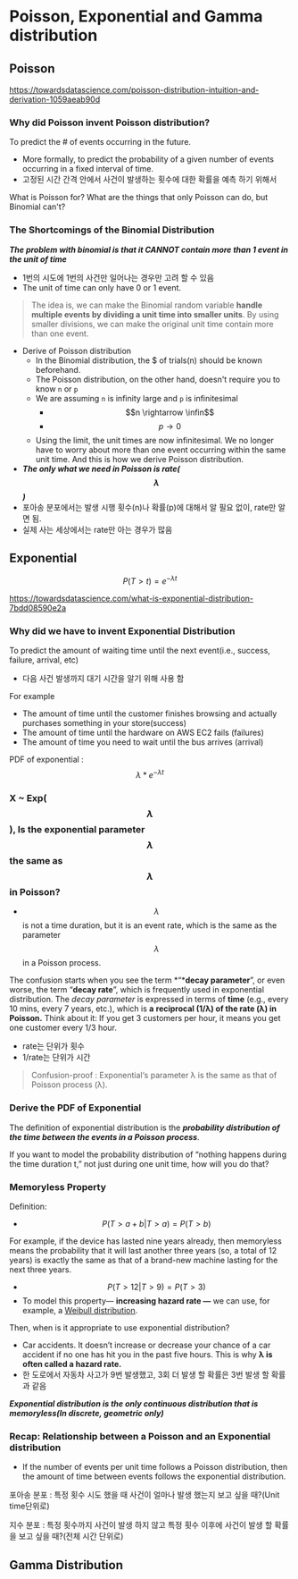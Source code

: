 # Poisson, Exponential and Gamma distribution

## Poisson

https://towardsdatascience.com/poisson-distribution-intuition-and-derivation-1059aeab90d

### Why did Poisson invent Poisson distribution?

To predict the # of events occurring in the future.

- More formally, to predict the probability of a given number of events occurring in a fixed interval of time.
- 고정된 시간 간격 안에서 사건이 발생하는 횟수에 대한 확률을 예측 하기 위해서

What is Poisson for? What are the things that only Poisson can do, but Binomial can't?

### The Shortcomings of the Binomial Distribution

***The problem with binomial is that it CANNOT contain more than 1 event in the unit of time***

- 1번의 시도에 1번의 사건만 일어나는 경우만 고려 할 수 있음
- The unit of time can only have 0 or 1 event.

>  The idea is, we can make the Binomial random variable **handle multiple events by dividing a unit time into smaller units**. By using smaller divisions, we can make the original unit time contain more than one event.

- Derive of Poisson distribution
  - In the Binomial distribution, the $ of trials(n) should be known beforehand.
  - The Poisson distribution, on the other hand, doesn't require you to know `n` or `p`
  - We are assuming `n` is infinity large and `p` is infinitesimal
    - $$n \rightarrow \infin$$
    - $$p \rightarrow 0$$
  - Using the limit, the unit times are now infinitesimal. We no longer have to worry about more than one event occurring within the same unit time. And this is how we derive Poisson distribution.
- ***The only what we need in Poisson is rate($$\lambda$$)***
- 포아송 분포에서는 발생 시행 횟수(n)나 확률(p)에 대해서 알 필요 없이, rate만 알면 됨.
- 실제 사는 세상에서는 rate만 아는 경우가 많음

## Exponential

$$P(T > t) = e^{-\lambda t}$$

https://towardsdatascience.com/what-is-exponential-distribution-7bdd08590e2a

### Why did we have to invent Exponential Distribution

To predict the amount of waiting time until the next event(i.e.,  success, failure, arrival, etc)

- 다음 사건 발생까지 대기 시간을 알기 위해 사용 함

For example

- The amount of time until the customer finishes browsing and actually purchases something in your store(success)
- The amount of time until the hardware on AWS EC2 fails (failures)
- The amount of time you need to wait until the bus arrives (arrival)

PDF of exponential : $$\lambda * e^{-\lambda t}$$

### X ~ Exp($$\lambda$$), Is the exponential parameter $$\lambda$$ the same as $$\lambda$$ in Poisson?

- $$\lambda$$ is not a time duration, but it is an event rate, which is the same as the parameter $$\lambda$$ in a Poisson process.

The confusion starts when you see the term *“***decay parameter**”, or even worse, the term “**decay rate**”, which is frequently used in exponential distribution. The *decay parameter* is expressed in terms of **time** (e.g., every 10 mins, every 7 years, etc.), which is **a** **reciprocal (1/λ) of the rate (λ) in Poisson.** Think about it: If you get 3 customers per hour, it means you get one customer every 1/3 hour.

- rate는 단위가 횟수
- 1/rate는 단위가 시간

>  Confusion-proof : Exponential‘s parameter λ is the same as that of Poisson process (λ).

### Derive the PDF of Exponential 

The definition of exponential distribution is the ***probability distribution of the time between the events in a Poisson process***.

If you want to model the probability distribution of “nothing happens during the time duration t,” not just during one unit time, how will you do that?

### Memoryless Property

Definition:

- $$P(T > a + b | T > a) = P(T > b)$$

For example, if the device has lasted nine years already, then memoryless means the probability that it will last another three years  (so, a total of 12 years) is exactly the same as that of a brand-new machine lasting for the next three years.

- $$P(T > 12 | T > 9) = P(T > 3)$$
-  To model this property— **increasing hazard rate —** we can use, for example, a [Weibull distribution](https://en.wikipedia.org/wiki/Weibull_distribution).

Then, when is it appropriate to use exponential distribution?

- Car accidents. It doesn’t increase or decrease your chance of a car accident if no one has hit you in the past five hours. This is why **λ is often called a hazard rate.**
- 한 도로에서 자동차 사고가 9번 발생했고, 3회 더 발생 할 확률은 3번 발생 할 확률과 같음

***Exponential distribution is the only continuous distribution that is memoryless(In discrete, geometric only)***

### Recap: Relationship between a Poisson and an Exponential distribution

- If the number of events per unit time follows a Poisson distribution, then the amount of time between events follows the exponential distribution.

포아송 분포 : 특정 횟수 시도 했을 때 사건이 얼마나 발생 했는지 보고 싶을 때?(Unit time단위로)

지수 분포 : 특정 횟수까지 사건이 발생 하지 않고 특정 횟수 이후에 사건이 발생 할 확률을 보고 싶을 때?(전체 시간 단위로)

## Gamma Distribution
